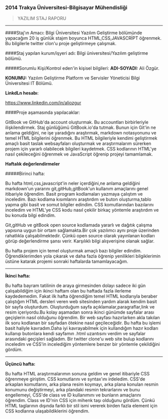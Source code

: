 ### 2014 Trakya Üniversitesi-Bilgisayar Mühendisliği
>YAZILIM STAJ RAPORU

******

####Staj'ın Amacı:
Bilgi Üniversitesi Yazılım Geliştirme bölümünde yapacağım 20 iş günlük stajım boyunca HTML,CSS,JAVASCRİPT öğrenmek. Bu bilgilerle twitter clon'u proje geliştirmeye çalışmak.


####Staj yapılan kurum/işyeri adı:
Bilgi üniversitesi/Yazılım geliştirme bölümü.

#####Sorumlu Kişi/Kontrol eden'in kişisel bilgileri:
**ADI-SOYADI:** Ali Özgür.

**KONUMU:** Yazılım Geliştirme  Platform ve Servisler Yöneticisi
Bilgi Üniversitesi IT Bölümü.

**LinkdLn hesabı**:


 https://www.linkedin.com/in/aliozgur

####Proje aşamasında yapılacaklar:

GitBook ve GitHub'da account oluşturmak. Bu accountları birbirleriyle ilişkilendirmek. Staj günlüğümü GitBook.io'da tutmak. Bunun için Git'in ne anlama geldiğini, ne işe yaradığını araştırmak, markdown notasyonunu ve temel HTML bilgilerini öğrenmek. Bu HTML bilgileriyle kendimi geliştirmek amaçlı basit taslak websayfaları oluşturmak ve araştırmalarım sürerken projem için yararlı olabilecek bilgileri kaydetmek. CSS kodlarının HTML'ye nasıl çekileceğini öğrenmek ve JavaScript öğrenip projeyi tamamlamak.


**Haftalık değerlendirmeler**


#####Birinci hafta:

Bu hafta html,css,javascript'in neler içerdiğini,ne anlama geldiğini markdown'un yararını git,gitHub,gitBook'un kullanım amaçlarını genel itibariyle öğrendim. Basit program kodlamaları yazmaya çalıştım ve inceledim. Bazı kodlama kısımlarını araştırdım ve buton oluşturma,tablo yapma gibi basit ve somut bilgiler edindim. CSS komutlarından bazılarını inceledim ve HTML'ye CSS kodu nasıl çekilir birkaç yöntemle araştırdım ve bu konuda bilgi edindim.


Git,gitHub ve gitBook open source kodlamada yararlı ve dağıtık çalışma yapısına uygun bir ortam sağlamakta.Bir çok yazılımcı aynı proje üzerinden rahatlıkla çalışabilmektedir. Çünkü open source olarak yayınlanan kodları görüp değerlendirme şansı verir. Karşılıklı bilgi alışverişine olanak sağlar.

Bu hafta projem için temel oluşturmak amaçlı bazı bilgiler edindim. Öğrendiklerimden yola çıkarak ve daha fazla öğrenip yenilikleri bilgiklerimin üstüne katarak projemi sonraki haftalarda tamamlayacağım.

*********************

**İkinci hafta:**

Bu hafta bayram tatilinin de araya girmesinden dolayı sadece iki gün çalışabildiğim için ikinci haftam olan bu haftada fazla ilerleme kaydedemedim. Fakat ilk hafta öğrendiğim temel HTML kodlarıyla beraber çalıştığım HTML dersleri veren web sitesinden yardım alarak kendim basit bir sayfa oluşturdum. Oluşturduğum sayfa açıklamalar,paragraflar,link ve resim içeriyordu.Bu kolay aşamadan sonra ikinci günümde sayfalar arası geçişlerin nasıl olduğunu öğrendim. Bir web sayfası hazırlarken akla takılan ilk soru kodlanan bir sayfadan ötekine nasıl geçileceğidir. Bu hafta bu işlemi basit haliyle kavradım.Daha iyi kavrayabilmek için kullandığım hazır kodları kullanıp butonlara kendi sayfamın .html uzantısını verdim ve sayfalar arasındaki geçişleri sağladım. Bir twitter clone'u web site bulup kodlarını inceledim ve CSS'in incelediğim yöntemlere benzer bir yöntemle çekildiğini gördüm.

*******************************

**Üçüncü hafta:**

Bu hafta HTML araştırmalarımın sonuna geldim ve genel itibariyle CSS öğrenmeye giriştim. CSS komutlarını ve syntax'ını irdeledim. CSS'de arkaplan komutlarını, arka plana resim koymayı, arka plana konulan resmin konumunu değiştirmeyi, arka plandaki resmin tekrarlarını ve bunu engellemeyi, CSS'de class ve ID kullanımını ve bunların amaçlarını öğrendim. Class ve ID'nin CSS için mihenk taşı olduğunu gördüm. Çünkü HTML taglarının dışında farklı bir stil ismi vererek birden fazla element için CSS kodlarına ulaşabildiklerini öğrendim.





